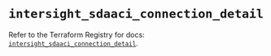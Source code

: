 # `intersight_sdaaci_connection_detail`

Refer to the Terraform Registry for docs: [`intersight_sdaaci_connection_detail`](https://registry.terraform.io/providers/ciscodevnet/intersight/1.0.71/docs/resources/sdaaci_connection_detail).
